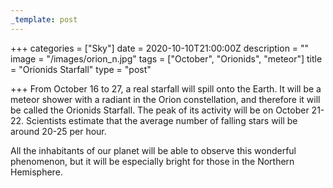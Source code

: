 ```yaml
---
_template: post
---
```




+++
categories = ["Sky"]
date = 2020-10-10T21:00:00Z
description = ""
image = "/images/orion_n.jpg"
tags = ["October", "Orionids", "meteor"]
title = "Orionids Starfall"
type = "post"

+++
From October 16 to 27, a real starfall will spill onto the Earth. It will be a meteor shower with a radiant in the Orion constellation, and therefore it will be called the Orionids Starfall. The peak of its activity will be on October 21-22. Scientists estimate that the average number of falling stars will be around 20-25 per hour.

All the inhabitants of our planet will be able to observe this wonderful phenomenon, but it will be especially bright for those in the Northern Hemisphere.
